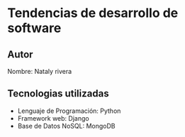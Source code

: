 # Tendencias de desarrollo de software 

## Autor
Nombre: Nataly rivera

## Tecnologias utilizadas 
- Lenguaje de Programación: Python
- Framework web: Django
- Base de Datos NoSQL: MongoDB
